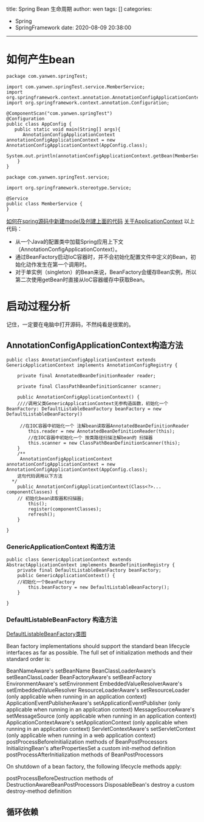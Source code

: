 title: Spring Bean 生命周期
author: wen
tags: []
categories:
  - Spring
  - SpringFramework
date: 2020-08-09 20:38:00
---

# 如何产生bean

```
package com.yanwen.springTest;

import com.yanwen.springTest.service.MemberService;
import org.springframework.context.annotation.AnnotationConfigApplicationContext;
import org.springframework.context.annotation.Configuration;

@ComponentScan("com.yanwen.springTest")
@Configuration
public class AppConfig {
   public static void main(String[] args){
      AnnotationConfigApplicationContext annotationConfigApplicationContext = new AnnotationConfigApplicationContext(AppConfig.class);
      System.out.println(annotationConfigApplicationContext.getBean(MemberService.class));
    }
}

package com.yanwen.springTest.service;

import org.springframework.stereotype.Service;

@Service
public class MemberService {
}
```
[如何在spring源码中新建model及创建上面的代码](/2020/08/07/spring源码编译/#新建Model)
[关于ApplicationContext](/2020/08/08/spring源码（一）/#ApplicationContext)
以上代码：
* 从一个Java的配置类中加载Spring应用上下文（AnnotationConfigApplicationContext）。
* 通过BeanFactory启动IoC容器时，并不会初始化配置文件中定义的Bean，初始化动作发生在第一个调用时。
* 对于单实例（singleton）的Bean来说，BeanFactory会缓存Bean实例，所以第二次使用getBean时直接从IoC容器缓存中获取Bean。

# 启动过程分析
记住，一定要在电脑中打开源码，不然纯看是很累的。
## AnnotationConfigApplicationContext构造方法
```
public class AnnotationConfigApplicationContext extends GenericApplicationContext implements AnnotationConfigRegistry {

	private final AnnotatedBeanDefinitionReader reader;

	private final ClassPathBeanDefinitionScanner scanner;
    
	public AnnotationConfigApplicationContext() {
    ////调用父类GenericApplicationContext无参构造函数，初始化一个BeanFactory: DefaultListableBeanFactory beanFactory = new DefaultListableBeanFactory()
    
     //在IOC容器中初始化一个 注解bean读取器AnnotatedBeanDefinitionReader
		this.reader = new AnnotatedBeanDefinitionReader(this);
        //在IOC容器中初始化一个 按类路径扫描注解bean的 扫描器
		this.scanner = new ClassPathBeanDefinitionScanner(this);
	}
    /**
     AnnotationConfigApplicationContext annotationConfigApplicationContext = new AnnotationConfigApplicationContext(AppConfig.class);
    这句代码调用以下方法
  */
	public AnnotationConfigApplicationContext(Class<?>... componentClasses) {
    // 初始化bean读取器和扫描器;
		this();
		register(componentClasses);
		refresh();
	}
    
}
```
### GenericApplicationContext 构造方法
```
public class GenericApplicationContext extends AbstractApplicationContext implements BeanDefinitionRegistry {
 	private final DefaultListableBeanFactory beanFactory;
    public GenericApplicationContext() {
    //初始化一个BeanFactory
		this.beanFactory = new DefaultListableBeanFactory();
	}

}
```
### DefaultListableBeanFactory 构造方法
[DefaultListableBeanFactory类图](/2020/08/08/spring源码（一）/#BeanFactory)


Bean factory implementations should support the standard bean lifecycle interfaces as far as possible. The full set of initialization methods and their standard order is:

BeanNameAware's setBeanName
BeanClassLoaderAware's setBeanClassLoader
BeanFactoryAware's setBeanFactory
EnvironmentAware's setEnvironment
EmbeddedValueResolverAware's setEmbeddedValueResolver
ResourceLoaderAware's setResourceLoader (only applicable when running in an application context)
ApplicationEventPublisherAware's setApplicationEventPublisher (only applicable when running in an application context)
MessageSourceAware's setMessageSource (only applicable when running in an application context)
ApplicationContextAware's setApplicationContext (only applicable when running in an application context)
ServletContextAware's setServletContext (only applicable when running in a web application context)
postProcessBeforeInitialization methods of BeanPostProcessors
InitializingBean's afterPropertiesSet
a custom init-method definition
postProcessAfterInitialization methods of BeanPostProcessors

On shutdown of a bean factory, the following lifecycle methods apply:

postProcessBeforeDestruction methods of DestructionAwareBeanPostProcessors
DisposableBean's destroy
a custom destroy-method definition

## 循环依赖
